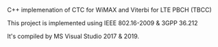 C++ implemenation of CTC for WiMAX and Viterbi for LTE PBCH (TBCC) 

This project is implemented using IEEE 802.16-2009 & 3GPP 36.212

It's compiled by MS Visual Studio 2017 & 2019.
